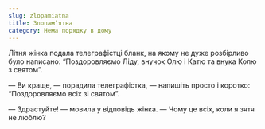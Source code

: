 ```yaml
---
slug: zlopamiatna
title: Злопам’ятна
category: Нема порядку в дому
---
```

Літня жінка подала телеграфістці бланк, на якому не дуже розбірливо було написано: “Поздоровляємо Ліду, внучок Олю і Катю та внука Колю з святом”.

— Ви краще, — порадила телеграфістка, — напишіть просто і коротко: “Поздоровляємо всіх зі святом”.

— Здрастуйте! — мовила у відповідь жінка. — Чому це всіх, коли я зятя не люблю?
